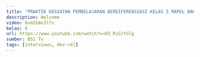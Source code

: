```yaml
---
title: "PRAKTIK KEGIATAN PEMBELAJARAN BERDIFERENSIASI KELAS 5 MAPEL BAHASA INDONESIA KURIKULUM MERDEKA"
description: Welcome
video: bvmIb8e3lfs
kelas: 6
url: https://www.youtube.com/watch?v=H3_RsCctGlg
sumber: BS1 Tv
tags: [interviews, dev-rel]
---
```

